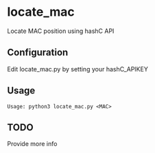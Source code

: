 # locate_mac
Locate MAC position using hashC API

## Configuration
Edit locate_mac.py by setting your hashC_APIKEY 

## Usage
`Usage: python3 locate_mac.py <MAC>`

## TODO
Provide more info

